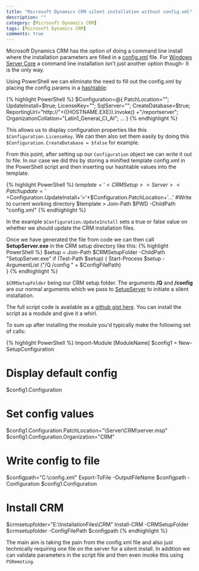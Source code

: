 ```yaml
---
title: "Microsoft Dynamics CRM silent installation without config.xml"
description: ""
category: [Microsoft Dynamics CRM]
tags: [Microsoft Dynamics CRM]
comments: true
---
```



Microsoft Dynamics CRM has the option of doing a command line install where the installation parameters are filled in a [config.xml](https://technet.microsoft.com/en-us/library/hh699830.aspx) file.
For [Windows Server Core](https://msdn.microsoft.com/en-us/library/hh846313(v=vs.85).aspx) a command line installation isn't just another option though- It is the only way.

Using PowerShell we can eliminate the need to fill out the config.xml by placing the config params in a [hashtable](https://technet.microsoft.com/en-us/library/hh847780.aspx):

{% highlight PowerShell %}
 $Configuration=@{
    PatchLocation="";
    UpdateInstall=$true;
    LicenseKey="";
    SqlServer="";
    CreateDatabase=$true;
    ReportingUrl="http://"+({HOSTNAME.EXE}).Invoke()
            +"/reportserver";
    OrganizationCollation="Latin1_General_CI_AI"; 
    ...
 }
{% endhighlight %}

This allows us to display configuration properties like this `$Configuration.LicenseKey`. 
We can then also set them easily by doing this `$Configuration.CreateDatabase = $false` for example.

From this point, after setting up our `Configuration` object we can write it out to file. 
In our case we did this by storing a minified template config.xml in the PowerShell script and then inserting our hashtable values into the template.

{% highlight PowerShell %}
$template='<CRMSetup><Server><Patch update='+$Configuration.UpdateInstall+'>'+$Configuration.PatchLocation+'</Patch>...'
#Write to current working directory
$template > Join-Path $PWD -ChildPath "config.xml"
{% endhighlight %}

In the example `$Configuration.UpdateInstall` sets a true or false value on whether we should update the CRM installation files.

Once we have generated the file from code we can then call **SetupServer.exe** in the CRM setup directory like this:
{% highlight PowerShell %}
 $setup = Join-Path $CRMSetupFolder -ChildPath "SetupServer.exe"
    if (Test-Path $setup) {
        Start-Process $setup -ArgumentList ("/Q /config " 
            + $ConfigFilePath)    
    }
{% endhighlight %}

`$CRMSetupFolder` being our CRM setup folder. The arguments **/Q** and **/config** are our normal arguments which we pass to [SetupServer](https://technet.microsoft.com/en-us/library/hh699659.aspx) to initiate a silent installation.

The full script code is available as a [github gist here](https://gist.github.com/mziyabo/6c7acb4c80e94d86257b5011311e7957). You can install the script as a module and give it a whirl.

To sum up after installing the module you'd typically make the following set of calls:

{% highlight PowerShell %}
Import-Module [ModuleName]
$config1 = New-SetupConfiguration
# Display default config
$config1.Configuration
# Set config values
$config1.Configuration.PatchLocation="\\Server\CRM\server.msp"
$config1.Configuration.Organization="CRM"
# Write config to file
$configpath="C:\config.xml"
Export-ToFile -OutputFileName $configpath -Configuration $config1.Configuration
# Install CRM
$crmsetupfolder="E:\InstallationFiles\CRM"
Install-CRM -CRMSetupFolder $crmsetupfolder -ConfigFilePath $configpath
{% endhighlight %}

The main aim is taking the pain from the config.xml file and also just technically requiring one file on the server for a silent install. In addition we can validate parameters in the script file and then even invoke this using `PSRemoting`.
